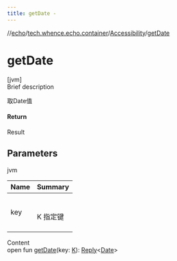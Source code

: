```yaml
---
title: getDate -
---
```

//[echo](../../index.md)/[tech.whence.echo.container](../index.md)/[Accessibility](index.md)/[getDate](get-date.md)



# getDate  
[jvm]  
Brief description  


取Date值



#### Return  


Result<Date>



## Parameters  
  
jvm  
  
|  Name|  Summary| 
|---|---|
| key| <br><br>K 指定键<br><br>
  
  
Content  
open fun [getDate](get-date.md)(key: [K](index.md)): [Reply](../-reply/index.md)<[Date](https://docs.oracle.com/javase/8/docs/api/java/util/Date.html)>  



